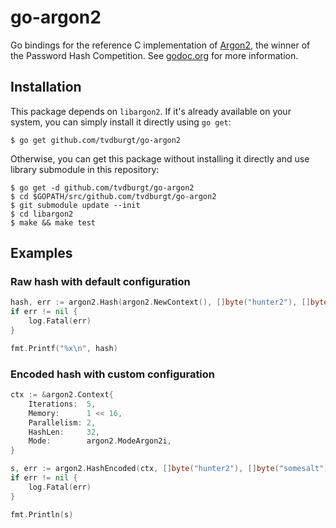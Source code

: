 # go-argon2
Go bindings for the reference C implementation of
[Argon2](https://github.com/P-H-C/phc-winner-argon2), the winner of the Password
Hash Competition. See
[godoc.org](https://godoc.org/github.com/tvdburgt/go-argon2) for more
information.

## Installation
This package depends on `libargon2`. If it's already available on your system,
you can simply install it directly using `go get`:

```
$ go get github.com/tvdburgt/go-argon2
```

Otherwise, you can get this package without installing it directly and use
library submodule in this repository:
```
$ go get -d github.com/tvdburgt/go-argon2
$ cd $GOPATH/src/github.com/tvdburgt/go-argon2
$ git submodule update --init
$ cd libargon2
$ make && make test
```

## Examples
### Raw hash with default configuration
```go
hash, err := argon2.Hash(argon2.NewContext(), []byte("hunter2"), []byte("somesalt"))
if err != nil {
	log.Fatal(err)
}

fmt.Printf("%x\n", hash)
```

### Encoded hash with custom configuration
```go
ctx := &argon2.Context{
	Iterations:  5,
	Memory:      1 << 16,
	Parallelism: 2,
	HashLen:     32,
	Mode:        argon2.ModeArgon2i,
}

s, err := argon2.HashEncoded(ctx, []byte("hunter2"), []byte("somesalt"))
if err != nil {
	log.Fatal(err)
}

fmt.Println(s)
```
